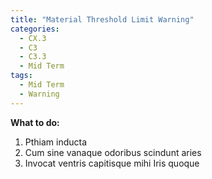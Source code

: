 ```yaml
---
title: "Material Threshold Limit Warning"
categories:
  - CX.3
  - C3
  - C3.3
  - Mid Term
tags:
  - Mid Term
  - Warning
---
```


**What to do:**
1. Pthiam inducta
2. Cum sine vanaque odoribus scindunt aries
3. Invocat ventris capitisque mihi Iris quoque
